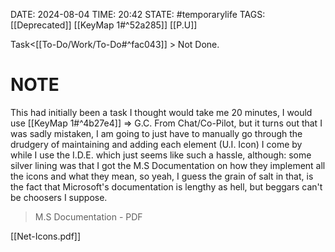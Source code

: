 DATE: 2024-08-04
TIME: 20:42
STATE: #temporarylife 
TAGS: [[Deprecated]] [[KeyMap 1#^52a285]] [[P.U]]

Task<[[To-Do/Work/To-Do#^fac043]] > Not Done.
# NOTE

This had initially been a task I thought would take me 20 minutes, I would use [[KeyMap 1#^4b27e4]] => G.C. From Chat/Co-Pilot, but it turns out that I was sadly mistaken, I am going to just have to manually go through the drudgery of maintaining and adding each element (U.I. Icon) I come by while I use the I.D.E. which just seems like such a hassle, although: some silver lining was that I got the M.S Documentation on how they implement all the icons and what they mean, so yeah, I guess the grain of salt in that, is the fact that Microsoft's documentation is lengthy as hell, but beggars can't be choosers I suppose. 

> M.S Documentation - PDF

[[Net-Icons.pdf]]